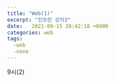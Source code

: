 ```yaml
---
title: "Web(1)"
excerpt: "인프런 강의3"
date:   2021-09-15 20:42:18 +0900
categories: web
tags:
  -web
  -none
---
```


9시(2)
